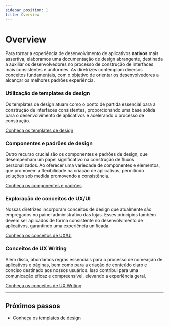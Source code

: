```yaml
---
sidebar_position: 1
title: Overview
---
```


# Overview

Para tornar a experiência de desenvolvimento de aplicativos **nativos** mais assertiva, elaboramos uma documentação de design abrangente, destinada a auxiliar os desenvolvedores no processo de construção de interfaces mais consistentes e uniformes. As diretrizes contemplam diversos conceitos fundamentais, com o objetivo de orientar os desenvolvedores a alcançar os melhores padrões experiência.

### Utilização de templates de design
Os templates de design atuam como o ponto de partida essencial para a construção de interfaces consistentes, proporcionando uma base sólida para o desenvolvimento de aplicativos e acelerando o processo de construção.

[Conheça os templates de design](./template-usage.md)

### Componentes e padrões de design
Outro recurso crucial são os componentes e padrões de design, que desempenham um papel significativo na construção de fluxos personalizados. Ao oferecer uma variedade de componentes e elementos, que promovem a flexibilidade na criação de aplicativos, permitindo soluções sob medida promovendo a consistência.

[Conheça os componentes e padrões](./component-usage.md)

### Exploração de conceitos de UX/UI
Nossas diretrizes incorporam conceitos de design que atualmente são empregados no painel administrativo das lojas. Esses princípios também devem ser aplicados de forma consistente no desenvolvimento de aplicativos, garantindo uma experiência unificada.

[Conheça os conceitos de UX/UI](./concept-usage.md)

### Conceitos de UX Writing
Além disso, abordamos regras essenciais para o processo de nomeação de aplicativos e páginas, bem como para a criação de conteúdo claro e conciso destinado aos nossos usuários. Isso contribui para uma comunicação eficaz e compreensível, elevando a experiência geral.

[Conheça os conceitos de UX Writing](./ux-writing-usage.md)

---

## Próximos passos

- Conheça os [templates de design](./template-usage.md)